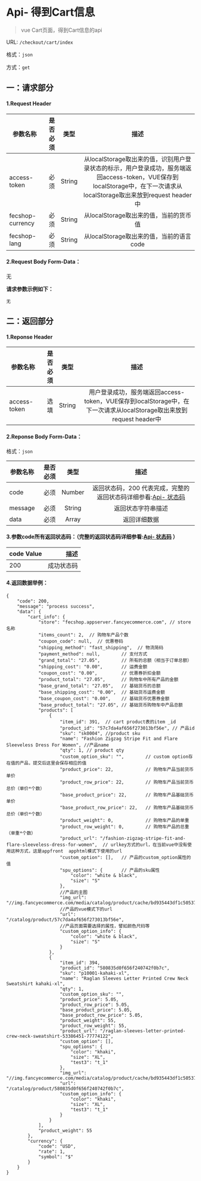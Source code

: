 Api- 得到Cart信息
================

> vue Cart页面，得到Cart信息的api



URL: `/checkout/cart/index`

格式：`json`

方式：`get`


一：请求部分
---------

#### 1.Request Header


| 参数名称          | 是否必须    |  类型        |  描述     |
| ------------------| -----:      | :----:       |:----:     |
| access-token      | 必须        |   String     | 从localStorage取出来的值，识别用户登录状态的标示，用户登录成功，服务端返回access-token，VUE保存到localStorage中，在下一次请求从localStorage取出来放到request header中   |
| fecshop-currency  | 必须        |   String     | 从localStorage取出来的值，当前的货币值  |
| fecshop-lang      | 必须        |   String     | 从localStorage取出来的值，当前的语言code  |


#### 2.Request Body Form-Data：

无

**请求参数示例如下：**

```
无
```

二：返回部分
----------

#### 1.Reponse Header


| 参数名称          | 是否必须    |  类型        |  描述     |
| ------------------| -----:      | :----:       |:----:     |
| access-token      | 选填        |   String     | 用户登录成功，服务端返回access-token，VUE保存到localStorage中，在下一次请求从localStorage取出来放到request header中   |



#### 2.Reponse Body Form-Data：

格式：`json`

| 参数名称        | 是否必须    |  类型       |  描述        |
| ----------------| -----:      | :----:      |:----:        | 
| code            | 必须        |   Number    | 返回状态码，200 代表完成，完整的返回状态码详细参看:[Api- 状态码](fecshop-server-return-code.md)  |
| message         | 必须        |   String    | 返回状态字符串描述  |
| data            | 必须        |   Array     | 返回详细数据        |


#### 3.参数code所有返回状态码：（完整的返回状态码详细参看:[Api- 状态码](fecshop-server-return-code.md) ）

| code Value      |        描述                                        |
| ----------------| --------------------------------------------------:| 
| 200             | 成功状态码                                         |  


#### 4.返回数据举例：

```
{
    "code": 200,
    "message": "process success",
    "data": {
        "cart_info": {
            "store": "fecshop.appserver.fancyecommerce.com", // store名称
            "items_count": 2,  // 购物车产品个数
            "coupon_code": null,  // 优惠卷码
            "shipping_method": "fast_shipping",  // 物流简码
            "payment_method": null,        // 支付方式
            "grand_total": "27.05",        // 所有的总额（相当于订单总额）
            "shipping_cost": "0.00",       // 运费金额
            "coupon_cost": "0.00",         // 优惠券折扣金额
            "product_total": "27.05",      // 购物车中所有产品的金额
            "base_grand_total": "27.05",   // 基础货币的总额
            "base_shipping_cost": "0.00",  // 基础货币运费金额
            "base_coupon_cost": "0.00",    // 基础货币优惠券金额
            "base_product_total": "27.05", // 基础货币购物车中产品总额
            "products": [
                {
                    "item_id": 391,  // cart product表的item _id   
                    "product_id": "57c7da4af656f273013bf56e", // 产品id
                    "sku": "sk0004", //product sku
                    "name": "Fashion Zigzag Stripe Fit and Flare Sleeveless Dress For Women", //产品name
                    "qty": 1, // product qty
                    "custom_option_sku": "",        // custom option存在值的产品，提交后这里会保存相应的值
                    "product_price": 22,            // 购物车产品当前货币单价
                    "product_row_price": 22,        // 购物车产品当前货币总价（单价*个数）
                    "base_product_price": 22,       // 购物车产品基础货币单价
                    "base_product_row_price": 22,   // 购物车产品基础货币总价（单价*个数）
                    "product_weight": 0,            // 购物车产品的单重
                    "product_row_weight": 0,        // 购物车产品的总重（单重*个数）
                    "product_url": "/fashion-zigzag-stripe-fit-and-flare-sleeveless-dress-for-women",  // urlkey方式的url，在当前vue中没有使用这种方式，这是appfront  apphtml模式下使用的url
                    "custom_option": [],   // 产品的custom_option属性的值
                    "spu_options": {       // 产品的sku属性
                        "color": "white & black",
                        "size": "S"
                    },
                    //产品的主图
                    "img_url": "//img.fancyecommerce.com/media/catalog/product/cache/bd935443df1c50537d4edaab4af5d446/150/150/2/01/20160707145718_97803.jpg",
                    //产品的vue模式下的url
                    "url": "/catalog/product/57c7da4af656f273013bf56e", 
                    //产品页面需要选择的属性，譬如颜色尺码等
                    "custom_option_info": {
                        "color": "white & black",
                        "size": "S"
                    }
                },
                {
                    "item_id": 394,
                    "product_id": "580835d0f656f240742f0b7c",
                    "sku": "p10001-kahaki-xl",
                    "name": "Raglan Sleeves Letter Printed Crew Neck Sweatshirt kahaki-xl",
                    "qty": 1,
                    "custom_option_sku": "",
                    "product_price": 5.05,
                    "product_row_price": 5.05,
                    "base_product_price": 5.05,
                    "base_product_row_price": 5.05,
                    "product_weight": 55,
                    "product_row_weight": 55,
                    "product_url": "/raglan-sleeves-letter-printed-crew-neck-sweatshirt-53386451-77774122",
                    "custom_option": [],
                    "spu_options": {
                        "color": "khaki",
                        "size": "XL",
                        "test3": "t_1"
                    },
                    "img_url": "//img.fancyecommerce.com/media/catalog/product/cache/bd935443df1c50537d4edaab4af5d446/150/150/2/01/20160905101021_28071.jpg",
                    "url": "/catalog/product/580835d0f656f240742f0b7c",
                    "custom_option_info": {
                        "color": "khaki",
                        "size": "XL",
                        "test3": "t_1"
                    }
                }
            ],
            "product_weight": 55
        },
        "currency": {
            "code": "USD",
            "rate": 1,
            "symbol": "$"
        }
    }
}
```